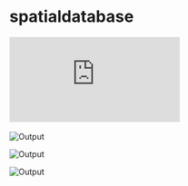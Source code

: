 # spatialdatabase

![Project Details and Report](https://github.com/mukeshkdangi/spatialdatabase/blob/master/Report_Mukesh_Dangi_HW3.pdf)


![Output](https://github.com/mukeshkdangi/spatialdatabase/blob/master/Screen%20Shot%202018-06-17%20at%2011.58.51%20PM.png)

![Output](https://github.com/mukeshkdangi/spatialdatabase/blob/master/Screen%20Shot%202018-06-18%20at%2010.58.48%20PM.png)

![Output](https://github.com/mukeshkdangi/spatialdatabase/blob/master/Screen%20Shot%202018-06-18%20at%2011.52.08%20PM.png)




